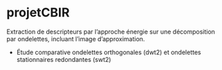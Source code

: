 # projetCBIR


Extraction de descripteurs par l’approche énergie sur une décomposition par
ondelettes, incluant l’image d’approximation.
 
- Étude comparative ondelettes orthogonales (dwt2) et ondelettes stationnaires redondantes (swt2) 
